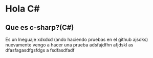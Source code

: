 # Hola C#
## Que es c-sharp?(C#)
Es un lneguaje xdxdxd (ando haciendo pruebas en el github ajsdks) nuevamente vengo a hacer una prueba adsfajdfhn afjdskl as dfasfagasdfgsfdgs 
a fsdfasdfadf 